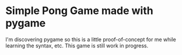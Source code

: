 # Simple Pong Game made with pygame

I'm discovering pygame so this is a little proof-of-concept for me while learning the syntax, etc. 
This game is still work in progress.
